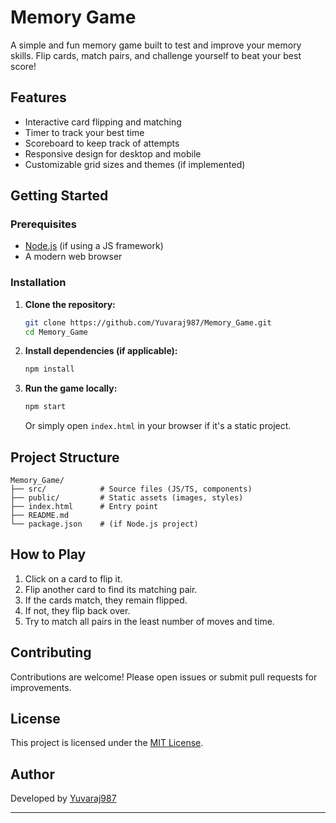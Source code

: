 # Memory Game

A simple and fun memory game built to test and improve your memory skills. Flip cards, match pairs, and challenge yourself to beat your best score!

## Features

- Interactive card flipping and matching
- Timer to track your best time
- Scoreboard to keep track of attempts
- Responsive design for desktop and mobile
- Customizable grid sizes and themes (if implemented)

## Getting Started

### Prerequisites

- [Node.js](https://nodejs.org/) (if using a JS framework)
- A modern web browser

### Installation

1. **Clone the repository:**
   ```bash
   git clone https://github.com/Yuvaraj987/Memory_Game.git
   cd Memory_Game
   ```

2. **Install dependencies (if applicable):**
   ```bash
   npm install
   ```

3. **Run the game locally:**
   ```bash
   npm start
   ```
   Or simply open `index.html` in your browser if it's a static project.

## Project Structure

```
Memory_Game/
├── src/            # Source files (JS/TS, components)
├── public/         # Static assets (images, styles)
├── index.html      # Entry point
├── README.md
└── package.json    # (if Node.js project)
```

## How to Play

1. Click on a card to flip it.
2. Flip another card to find its matching pair.
3. If the cards match, they remain flipped.
4. If not, they flip back over.
5. Try to match all pairs in the least number of moves and time.

## Contributing

Contributions are welcome! Please open issues or submit pull requests for improvements.

## License

This project is licensed under the [MIT License](LICENSE).

## Author

Developed by [Yuvaraj987](https://github.com/Yuvaraj987)

---
